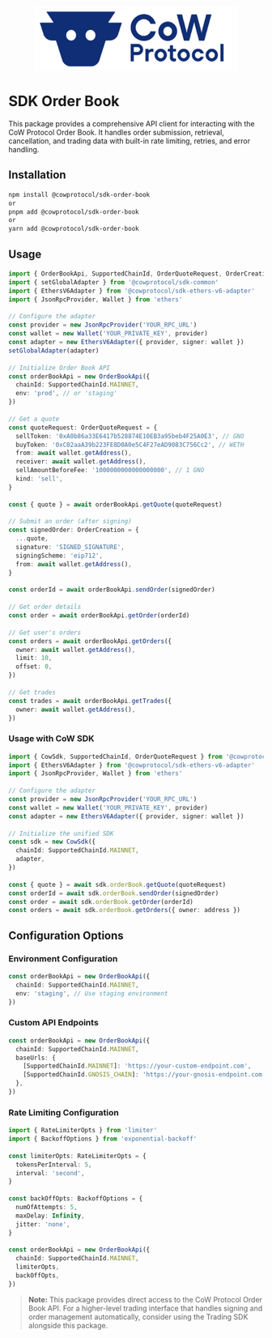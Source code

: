 <p align="center">
  <img width="400" src="https://github.com/cowprotocol/cow-sdk/raw/main/docs/images/CoW.png" />
</p>

# SDK Order Book

This package provides a comprehensive API client for interacting with the CoW Protocol Order Book. It handles order submission, retrieval, cancellation, and trading data with built-in rate limiting, retries, and error handling.

## Installation

```bash
npm install @cowprotocol/sdk-order-book
or
pnpm add @cowprotocol/sdk-order-book
or
yarn add @cowprotocol/sdk-order-book
```

## Usage

```typescript
import { OrderBookApi, SupportedChainId, OrderQuoteRequest, OrderCreation } from '@cowprotocol/sdk-order-book'
import { setGlobalAdapter } from '@cowprotocol/sdk-common'
import { EthersV6Adapter } from '@cowprotocol/sdk-ethers-v6-adapter'
import { JsonRpcProvider, Wallet } from 'ethers'

// Configure the adapter
const provider = new JsonRpcProvider('YOUR_RPC_URL')
const wallet = new Wallet('YOUR_PRIVATE_KEY', provider)
const adapter = new EthersV6Adapter({ provider, signer: wallet })
setGlobalAdapter(adapter)

// Initialize Order Book API
const orderBookApi = new OrderBookApi({
  chainId: SupportedChainId.MAINNET,
  env: 'prod', // or 'staging'
})

// Get a quote
const quoteRequest: OrderQuoteRequest = {
  sellToken: '0xA0b86a33E6417b528874E10EB3a95beb4F25A0E3', // GNO
  buyToken: '0xC02aaA39b223FE8D0A0e5C4F27eAD9083C756Cc2', // WETH
  from: await wallet.getAddress(),
  receiver: await wallet.getAddress(),
  sellAmountBeforeFee: '1000000000000000000', // 1 GNO
  kind: 'sell',
}

const { quote } = await orderBookApi.getQuote(quoteRequest)

// Submit an order (after signing)
const signedOrder: OrderCreation = {
  ...quote,
  signature: 'SIGNED_SIGNATURE',
  signingScheme: 'eip712',
  from: await wallet.getAddress(),
}

const orderId = await orderBookApi.sendOrder(signedOrder)

// Get order details
const order = await orderBookApi.getOrder(orderId)

// Get user's orders
const orders = await orderBookApi.getOrders({
  owner: await wallet.getAddress(),
  limit: 10,
  offset: 0,
})

// Get trades
const trades = await orderBookApi.getTrades({
  owner: await wallet.getAddress(),
})
```

### Usage with CoW SDK

```typescript
import { CowSdk, SupportedChainId, OrderQuoteRequest } from '@cowprotocol/cow-sdk'
import { EthersV6Adapter } from '@cowprotocol/sdk-ethers-v6-adapter'
import { JsonRpcProvider, Wallet } from 'ethers'

// Configure the adapter
const provider = new JsonRpcProvider('YOUR_RPC_URL')
const wallet = new Wallet('YOUR_PRIVATE_KEY', provider)
const adapter = new EthersV6Adapter({ provider, signer: wallet })

// Initialize the unified SDK
const sdk = new CowSdk({
  chainId: SupportedChainId.MAINNET,
  adapter,
})

const { quote } = await sdk.orderBook.getQuote(quoteRequest)
const orderId = await sdk.orderBook.sendOrder(signedOrder)
const order = await sdk.orderBook.getOrder(orderId)
const orders = await sdk.orderBook.getOrders({ owner: address })
```

## Configuration Options

### Environment Configuration

```typescript
const orderBookApi = new OrderBookApi({
  chainId: SupportedChainId.MAINNET,
  env: 'staging', // Use staging environment
})
```

### Custom API Endpoints

```typescript
const orderBookApi = new OrderBookApi({
  chainId: SupportedChainId.MAINNET,
  baseUrls: {
    [SupportedChainId.MAINNET]: 'https://your-custom-endpoint.com',
    [SupportedChainId.GNOSIS_CHAIN]: 'https://your-gnosis-endpoint.com',
  },
})
```

### Rate Limiting Configuration

```typescript
import { RateLimiterOpts } from 'limiter'
import { BackoffOptions } from 'exponential-backoff'

const limiterOpts: RateLimiterOpts = {
  tokensPerInterval: 5,
  interval: 'second',
}

const backOffOpts: BackoffOptions = {
  numOfAttempts: 5,
  maxDelay: Infinity,
  jitter: 'none',
}

const orderBookApi = new OrderBookApi({
  chainId: SupportedChainId.MAINNET,
  limiterOpts,
  backOffOpts,
})
```

> **Note:** This package provides direct access to the CoW Protocol Order Book API. For a higher-level trading interface that handles signing and order management automatically, consider using the Trading SDK alongside this package.
